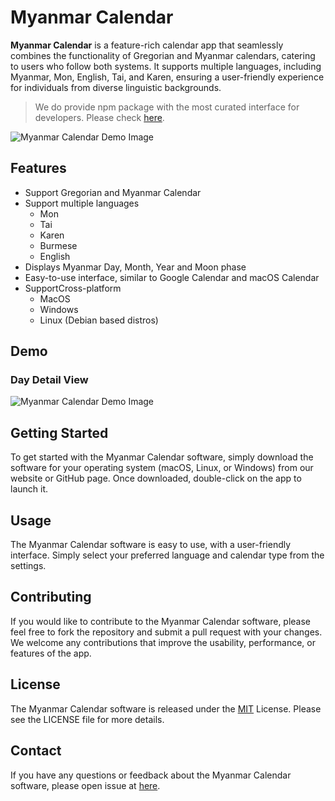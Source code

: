 # Myanmar Calendar

**Myanmar Calendar** is a feature-rich calendar app that seamlessly combines the functionality of Gregorian and Myanmar
calendars, catering to users who follow both systems. It supports multiple languages, including Myanmar, Mon, English,
Tai, and Karen, ensuring a user-friendly experience for individuals from diverse linguistic backgrounds.

> We do provide npm package with the most curated interface for developers. Please
> check [here](https://www.npmjs.com/package/burma-calendar).

![Myanmar Calendar Demo Image](./examples/preview.png)

## Features

- Support Gregorian and Myanmar Calendar
- Support multiple languages
  - Mon
  - Tai
  - Karen
  - Burmese
  - English
- Displays Myanmar Day, Month, Year and Moon phase
- Easy-to-use interface, similar to Google Calendar and macOS Calendar
- SupportCross-platform
  - MacOS
  - Windows
  - Linux (Debian based distros)

## Demo

### Day Detail View

![Myanmar Calendar Demo Image](./examples/day_detail_view.png)

## Getting Started

To get started with the Myanmar Calendar software, simply download the software for your operating system (macOS, Linux,
or Windows) from our website or GitHub page. Once downloaded, double-click on the app to launch it.

## Usage

The Myanmar Calendar software is easy to use, with a user-friendly interface. Simply select your preferred language and
calendar type from the settings.

## Contributing

If you would like to contribute to the Myanmar Calendar software, please feel free to fork the repository and submit a
pull request with your changes. We welcome any contributions that improve the usability, performance, or features of the
app.

## License

The Myanmar Calendar software is released under the [MIT](./LICENSE) License. Please see the LICENSE file for more
details.

## Contact

If you have any questions or feedback about the Myanmar Calendar software, please open issue
at [here](https://github.com/cybermm/myanmar_calendar/issues).

